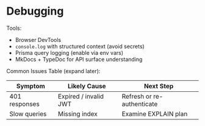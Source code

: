 # Debugging

Tools:

- Browser DevTools
- `console.log` with structured context (avoid secrets)
- Prisma query logging (enable via env vars)
- MkDocs + TypeDoc for API surface understanding

Common Issues Table (expand later):

| Symptom | Likely Cause | Next Step |
| ------- | ------------ | --------- |
| 401 responses | Expired / invalid JWT | Refresh or re-authenticate |
| Slow queries | Missing index | Examine EXPLAIN plan |
